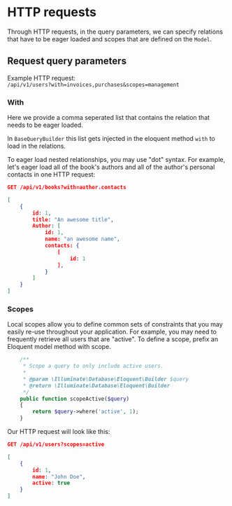 # HTTP requests
Through HTTP requests, in the query parameters, we can specify relations that have to be eager loaded and scopes that are defined on the `Model`.

## Request query parameters
Example HTTP request:  
`/api/v1/users?with=invoices,purchases&scopes=management`

### With
Here we provide a comma seperated list that contains the relation that needs to be eager loaded.

In `BaseQueryBuilder` this list gets injected in the eloquent method `with` to load in the relations.

To eager load nested relationships, you may use "dot" syntax. For example, let's eager load all of the book's authors and all of the author's personal contacts in one HTTP request:

```json
GET /api/v1/books?with=author.contacts

[
    {
        id: 1,
        title: "An awesome title",
        Author: [
            id: 1,
            name: "an awesome name",
            contacts: {
                [
                    id: 1
                ],
            }
        ]
    }
]
```

### Scopes
Local scopes allow you to define common sets of constraints that you may easily re-use throughout your application. For example, you may need to frequently retrieve all users that are "active". To define a scope, prefix an Eloquent model method with scope.

```php
    /**
     * Scope a query to only include active users.
     *
     * @param \Illuminate\Database\Eloquent\Builder $query
     * @return \Illuminate\Database\Eloquent\Builder
     */
    public function scopeActive($query)
    {
        return $query->where('active', 1);
    }
```
Our HTTP request will look like this:
```json
GET /api/v1/users?scopes=active

[
    {
        id: 1,
        name: "John Doe",
        active: true
    }
]
```